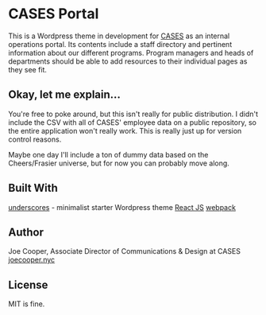# CASES Portal

This is a Wordpress theme in development for [CASES](https://www.cases.org) as an internal operations portal. Its contents include a staff directory and pertinent information about our different programs. Program managers and heads of departments should be able to add resources to their individual pages as they see fit.

## Okay, let me explain…

You're free to poke around, but this isn't really for public distribution. I didn't include the CSV with all of CASES' employee data on a public repository, so the entire application won't really work. This is really just up for version control reasons.

Maybe one day I'll include a ton of dummy data based on the Cheers/Frasier universe, but for now you can probably move along.

## Built With

[underscores](https://underscores.me/) - minimalist starter Wordpress theme
[React JS](https://reactjs.org/)
[webpack](https://webpack.js.org/)

## Author

Joe Cooper, Associate Director of Communications & Design at CASES
[joecooper.nyc](http://joecooper.nyc)

## License

MIT is fine.
